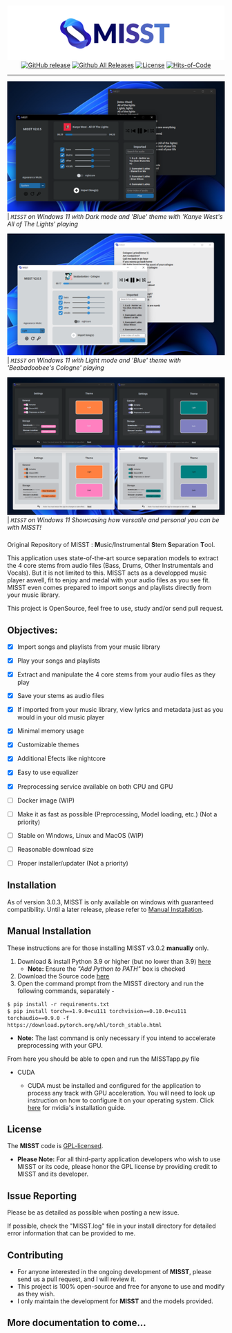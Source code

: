 <div align="center">

[![](./MISST/Assets/showcase/banner.png)](https://github.com/Frikallo/MISST)
[![GitHub release](https://img.shields.io/github/release/frikallo/misst.svg)](https://github.com/Frikallo/MISST/releases/latest) [![Github All Releases](https://img.shields.io/github/downloads/frikallo/misst/total?color=blue)](https://github.com/Frikallo/MISST/releases/latest) [![License](https://img.shields.io/github/license/frikallo/misst?color=blue)](https://github.com/Frikallo/MISST/blob/main/LICENSE) [![Hits-of-Code](https://hitsofcode.com/github/frikallo/MISST?branch=main)](https://github.com/Frikallo/MISST/graphs/contributors)

</div>

---

![](./MISST/Assets/showcase/showcaseimage1.png)
| _`MISST` on Windows 11 with Dark mode and 'Blue' theme with 'Kanye West's All of The Lights' playing_

![](./MISST/Assets/showcase/showcaseimage2.png)
| _`MISST` on Windows 11 with Light mode and 'Blue' theme with 'Beabadoobee's Cologne' playing_

![](./MISST/Assets/showcase/showcaseimage3.png)
| _`MISST` on Windows 11 Showcasing how versatile and personal you can be with MISST!_

###

Original Repository of MISST : **M**usic/**I**nstrumental **S**tem **S**eparation **T**ool.

This application uses state-of-the-art source separation models to extract the 4 core stems from audio files (Bass, Drums, Other Instrumentals and Vocals). But it is not limited to this. MISST acts as a developped music player aswell, fit to enjoy and medal with your audio files as you see fit. MISST even comes prepared to import songs and playlists directly from your music library.

This project is OpenSource, feel free to use, study and/or send pull request.

## Objectives:
- [x] Import songs and playlists from your music library
- [x] Play your songs and playlists
- [x] Extract and manipulate the 4 core stems from your audio files as they play
- [x] Save your stems as audio files
- [x] If imported from your music library, view lyrics and metadata just as you would in your old music player
- [x] Minimal memory usage
- [x] Customizable themes
- [x] Additional Efects like nightcore
- [x] Easy to use equalizer
- [x] Preprocessing service available on both CPU and GPU
- [ ] Docker image (WIP)
- [ ] Make it as fast as possible (Preprocessing, Model loading, etc.) (Not a priority)
- [ ] Stable on Windows, Linux and MacOS (WIP)
- [ ] Reasonable download size 
- [ ] Proper installer/updater (Not a priority)


## Installation
As of version 3.0.3, MISST is only available on windows with guaranteed compatibility. Until a later release, please refer to [Manual Installation](https://github.com/Frikallo/MISST/#manual-installation). 

## Manual Installation
These instructions are for those installing MISST v3.0.2 **manually** only.

1. Download & install Python 3.9 or higher (but no lower than 3.9) [here](https://www.python.org/downloads/)
    - **Note:** Ensure the *"Add Python to PATH"* box is checked
2. Download the Source code [here](https://github.com/Frikallo/MISST/releases/latest)
3. Open the command prompt from the MISST directory and run the following commands, separately - 

```
$ pip install -r requirements.txt
$ pip install torch==1.9.0+cu111 torchvision==0.10.0+cu111 torchaudio==0.9.0 -f https://download.pytorch.org/whl/torch_stable.html
```
- **Note:** The last command is only necessary if you intend to accelerate preprocessing with your GPU.

From here you should be able to open and run the MISSTapp.py file

- CUDA 

    - CUDA must be installed and configured for the application to process any track with GPU acceleration. You will need to look up instruction on how to configure it on your operating system. Click [here](https://developer.nvidia.com/cuda-downloads) for nvidia's installation guide.

## License

The **MISST** code is [GPL-licensed](LICENSE). 

- **Please Note:** For all third-party application developers who wish to use MISST or its code, please honor the GPL license by providing credit to MISST and its developer.

## Issue Reporting

Please be as detailed as possible when posting a new issue. 

If possible, check the "MISST.log" file in your install directory for detailed error information that can be provided to me.

## Contributing

- For anyone interested in the ongoing development of **MISST**, please send us a pull request, and I will review it. 
- This project is 100% open-source and free for anyone to use and modify as they wish. 
- I only maintain the development for **MISST** and the models provided. 

## More documentation to come...
